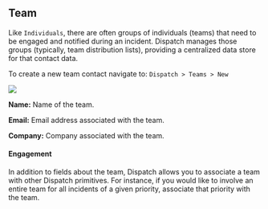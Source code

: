 ## Team

Like `Individuals`, there are often groups of individuals (teams) that need to be engaged and notified during an incident. Dispatch manages those groups \(typically, team distribution lists\), providing a centralized data store for that contact data.

To create a new team contact navigate to: `Dispatch > Teams > New`

![](../../.gitbook/assets/admin-ui-contacts-teams.png)

**Name:** Name of the team.

**Email:** Email address associated with the team.

**Company:** Company associated with the team.

#### Engagement

In addition to fields about the team, Dispatch allows you to associate a team with other Dispatch primitives. For instance, if you would like to involve an entire team for all incidents of a given priority, associate that priority with the team.
